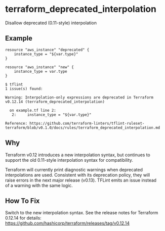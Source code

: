 # terraform_deprecated_interpolation

Disallow deprecated (0.11-style) interpolation

## Example

```hcl
resource "aws_instance" "deprecated" {
    instance_type = "${var.type}"
}

resource "aws_instance" "new" {
    instance_type = var.type
}
```

```
$ tflint
1 issue(s) found:

Warning: Interpolation-only expressions are deprecated in Terraform v0.12.14 (terraform_deprecated_interpolation)

  on example.tf line 2:
   2:     instance_type = "${var.type}"

Reference: https://github.com/terraform-linters/tflint-ruleset-terraform/blob/v0.1.0/docs/rules/terraform_deprecated_interpolation.md

```

## Why

Terraform v0.12 introduces a new interpolation syntax, but continues to support the old 0.11-style interpolation syntax for compatibility.

Terraform will currently print diagnostic warnings when deprecated interpolations are used. Consistent with its deprecation policy, they will raise errors in the next major release (v0.13). TFLint emits an issue instead of a warning with the same logic.

## How To Fix

Switch to the new interpolation syntax. See the release notes for Terraform 0.12.14 for details: https://github.com/hashicorp/terraform/releases/tag/v0.12.14

